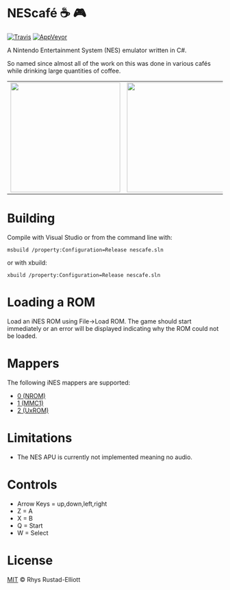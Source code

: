 # NEScafé :coffee: :video_game:
[![Travis](https://img.shields.io/travis/GunshipPenguin/nescafe.svg)](https://travis-ci.org/GunshipPenguin/nescafe/)
[![AppVeyor](https://img.shields.io/appveyor/ci/GunshipPenguin/nescafe.svg)](https://ci.appveyor.com/project/GunshipPenguin/nescafe)

A Nintendo Entertainment System (NES) emulator written in C#.

So named since almost all of the work on this was done in various cafés while 
drinking large quantities of coffee.

<table align="center">
    <tr>
        <td>
            <img src="https://i.imgur.com/xrJ6Yir.gif" width="256px">
        </td>
        <td>
            <img src="https://i.imgur.com/Wjd4onH.gif" width="256px">
        </td>
        <td>
            <img src="https://i.imgur.com/rYfov9J.gif" width="256px">
        </td>
    </tr>
</table>

# Building

Compile with Visual Studio or from the command line with:

`msbuild /property:Configuration=Release nescafe.sln`

or with xbuild:

`xbuild /property:Configuration=Release nescafe.sln`

# Loading a ROM

Load an iNES ROM using File->Load ROM. The game should start immediately
or an error will be displayed indicating why the ROM could not be loaded.

# Mappers

The following iNES mappers are supported:

- [0 (NROM)](https://wiki.nesdev.com/w/index.php/NROM)
- [1 (MMC1)](https://wiki.nesdev.com/w/index.php/MMC1)
- [2 (UxROM)](https://wiki.nesdev.com/w/index.php/UxROM)

# Limitations

- The NES APU is currently not implemented meaning no audio.

# Controls

- Arrow Keys = up,down,left,right
- Z = A
- X = B
- Q = Start
- W = Select

# License

[MIT](https://github.com/GunshipPenguin/nescafe/blob/master/LICENSE) © Rhys Rustad-Elliott